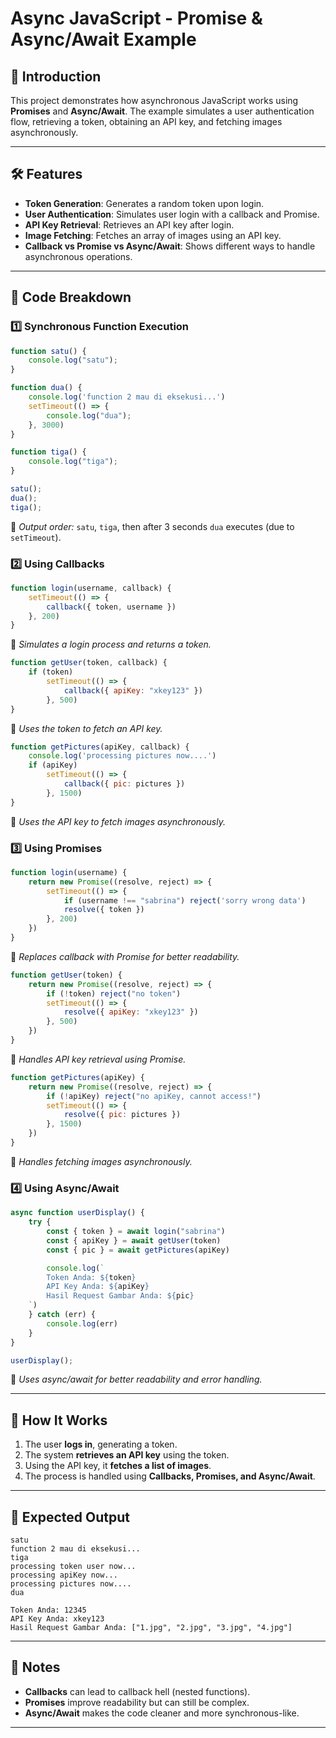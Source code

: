 # Async JavaScript - Promise & Async/Await Example

## 📌 Introduction
This project demonstrates how asynchronous JavaScript works using **Promises** and **Async/Await**. The example simulates a user authentication flow, retrieving a token, obtaining an API key, and fetching images asynchronously.

---

## 🛠️ Features
- **Token Generation**: Generates a random token upon login.
- **User Authentication**: Simulates user login with a callback and Promise.
- **API Key Retrieval**: Retrieves an API key after login.
- **Image Fetching**: Fetches an array of images using an API key.
- **Callback vs Promise vs Async/Await**: Shows different ways to handle asynchronous operations.

---

## 🔧 Code Breakdown

### 1️⃣ **Synchronous Function Execution**
```javascript
function satu() {
    console.log("satu");
}

function dua() {
    console.log('function 2 mau di eksekusi...')
    setTimeout(() => {
        console.log("dua");
    }, 3000)
}

function tiga() {
    console.log("tiga");
}

satu();
dua();
tiga();
```
🔹 *Output order:* `satu`, `tiga`, then after 3 seconds `dua` executes (due to `setTimeout`).

### 2️⃣ **Using Callbacks**
```javascript
function login(username, callback) {
    setTimeout(() => {
        callback({ token, username })
    }, 200)
}
```
🔹 *Simulates a login process and returns a token.*

```javascript
function getUser(token, callback) {
    if (token)
        setTimeout(() => {
            callback({ apiKey: "xkey123" })
        }, 500)
}
```
🔹 *Uses the token to fetch an API key.*

```javascript
function getPictures(apiKey, callback) {
    console.log('processing pictures now....')
    if (apiKey)
        setTimeout(() => {
            callback({ pic: pictures })
        }, 1500)
}
```
🔹 *Uses the API key to fetch images asynchronously.*

### 3️⃣ **Using Promises**
```javascript
function login(username) {
    return new Promise((resolve, reject) => {
        setTimeout(() => {
            if (username !== "sabrina") reject('sorry wrong data')
            resolve({ token })
        }, 200)
    })
}
```
🔹 *Replaces callback with Promise for better readability.*

```javascript
function getUser(token) {
    return new Promise((resolve, reject) => {
        if (!token) reject("no token")
        setTimeout(() => {
            resolve({ apiKey: "xkey123" })
        }, 500)
    })
}
```
🔹 *Handles API key retrieval using Promise.*

```javascript
function getPictures(apiKey) {
    return new Promise((resolve, reject) => {
        if (!apiKey) reject("no apiKey, cannot access!")
        setTimeout(() => {
            resolve({ pic: pictures })
        }, 1500)
    })
}
```
🔹 *Handles fetching images asynchronously.*

### 4️⃣ **Using Async/Await**
```javascript
async function userDisplay() {
    try {
        const { token } = await login("sabrina")
        const { apiKey } = await getUser(token)
        const { pic } = await getPictures(apiKey)

        console.log(`
        Token Anda: ${token}
        API Key Anda: ${apiKey}
        Hasil Request Gambar Anda: ${pic}
    `)
    } catch (err) {
        console.log(err)
    }
}

userDisplay();
```
🔹 *Uses async/await for better readability and error handling.*

---

## 🚀 How It Works
1. The user **logs in**, generating a token.
2. The system **retrieves an API key** using the token.
3. Using the API key, it **fetches a list of images**.
4. The process is handled using **Callbacks, Promises, and Async/Await**.

---

## 🎯 Expected Output
```plaintext
satu
function 2 mau di eksekusi...
tiga
processing token user now...
processing apiKey now...
processing pictures now....
dua

Token Anda: 12345
API Key Anda: xkey123
Hasil Request Gambar Anda: ["1.jpg", "2.jpg", "3.jpg", "4.jpg"]
```

---

## 📝 Notes
- **Callbacks** can lead to callback hell (nested functions).
- **Promises** improve readability but can still be complex.
- **Async/Await** makes the code cleaner and more synchronous-like.

---
